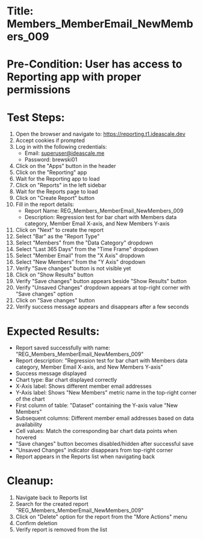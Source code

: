 # Title: Members_MemberEmail_NewMembers_009

# Pre-Condition: User has access to Reporting app with proper permissions

# Test Steps:
1. Open the browser and navigate to: https://reporting.t1.ideascale.dev
2. Accept cookies if prompted
3. Log in with the following credentials:
   - Email: superuser@ideascale.me
   - Password: brewski01
4. Click on the "Apps" button in the header
5. Click on the "Reporting" app
6. Wait for the Reporting app to load
7. Click on "Reports" in the left sidebar
8. Wait for the Reports page to load
9. Click on "Create Report" button
10. Fill in the report details:
    - Report Name: REG_Members_MemberEmail_NewMembers_009
    - Description: Regression test for bar chart with Members data category, Member Email X-axis, and New Members Y-axis
11. Click on "Next" to create the report
12. Select "Bar" as the "Report Type"
13. Select "Members" from the "Data Category" dropdown
14. Select "Last 365 Days" from the "Time Frame" dropdown
15. Select "Member Email" from the "X Axis" dropdown
16. Select "New Members" from the "Y Axis" dropdown
17. Verify "Save changes" button is not visible yet
18. Click on "Show Results" button
19. Verify "Save changes" button appears beside "Show Results" button
20. Verify "Unsaved Changes" dropdown appears at top-right corner with "Save changes" option
21. Click on "Save changes" button
22. Verify success message appears and disappears after a few seconds

# Expected Results:
- Report saved successfully with name: "REG_Members_MemberEmail_NewMembers_009"
- Report description: "Regression test for bar chart with Members data category, Member Email X-axis, and New Members Y-axis"
- Success message displayed
- Chart type: Bar chart displayed correctly
- X-Axis label: Shows different member email addresses
- Y-Axis label: Shows "New Members" metric name in the top-right corner of the chart
- First column of table: "Dataset" containing the Y-axis value "New Members"
- Subsequent columns: Different member email addresses based on data availability
- Cell values: Match the corresponding bar chart data points when hovered
- "Save changes" button becomes disabled/hidden after successful save
- "Unsaved Changes" indicator disappears from top-right corner
- Report appears in the Reports list when navigating back

# Cleanup:
1. Navigate back to Reports list
2. Search for the created report "REG_Members_MemberEmail_NewMembers_009"
3. Click on "Delete" option for the report from the "More Actions" menu
4. Confirm deletion
5. Verify report is removed from the list